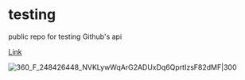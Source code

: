 # testing
public repo for testing Github's api

[Link](https://google.com)

![360_F_248426448_NVKLywWqArG2ADUxDq6QprtIzsF82dMF|300](https://github.com/AsherMorse/testing/assets/137317714/4a196f22-9759-43b1-85f5-d5a847e597b1)
